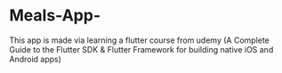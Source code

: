# Meals-App-
This app is made via learning a flutter course from udemy (A Complete Guide to the Flutter SDK &amp; Flutter Framework for building native iOS and Android apps)
